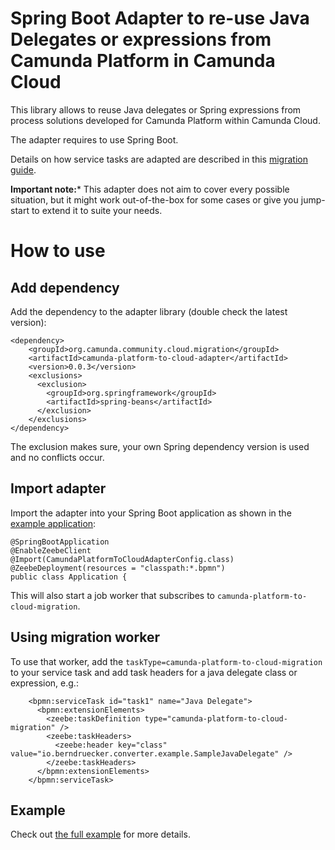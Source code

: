 # Spring Boot Adapter to re-use Java Delegates or expressions from Camunda Platform in Camunda Cloud

This library allows to reuse Java delegates or Spring expressions from process solutions developed for Camunda Platform within Camunda Cloud. 

The adapter requires to use Spring Boot.

Details on how service tasks are adapted are described in this [migration guide](https://docs.camunda.io/docs/guides/migrating-from-Camunda-Platform/#migration-tooling).

**Important note:*** This adapter does not aim to cover every possible situation, but it might work out-of-the-box for some cases or give you jump-start to extend it to suite your needs.

# How to use

## Add dependency

Add the dependency to the adapter library (double check the latest version):
```
<dependency>
    <groupId>org.camunda.community.cloud.migration</groupId>
    <artifactId>camunda-platform-to-cloud-adapter</artifactId>
    <version>0.0.3</version>
    <exclusions>
      <exclusion>
        <groupId>org.springframework</groupId>
        <artifactId>spring-beans</artifactId>
      </exclusion>
    </exclusions>
</dependency>
```

The exclusion makes sure, your own Spring dependency version is used and no conflicts occur. 

## Import adapter

Import the adapter into your Spring Boot application as shown in the [example application](../example/process-solution-migrated/src/main/java/io/berndruecker/converter/example/Application.java):

```
@SpringBootApplication
@EnableZeebeClient
@Import(CamundaPlatformToCloudAdapterConfig.class)
@ZeebeDeployment(resources = "classpath:*.bpmn")
public class Application {
```

This will also start a job worker that subscribes to `camunda-platform-to-cloud-migration`.

## Using migration worker

To use that worker, add the `taskType=camunda-platform-to-cloud-migration` to your service task and add task headers for a java delegate class or expression, e.g.:

```
    <bpmn:serviceTask id="task1" name="Java Delegate">
      <bpmn:extensionElements>
        <zeebe:taskDefinition type="camunda-platform-to-cloud-migration" />
        <zeebe:taskHeaders>
          <zeebe:header key="class" value="io.berndruecker.converter.example.SampleJavaDelegate" />
        </zeebe:taskHeaders>
      </bpmn:extensionElements>
    </bpmn:serviceTask>
```

## Example

Check out [the full example](../eample/process-solution-migrated/src/main/resources/process.bpmn) for more details.

